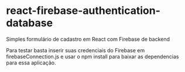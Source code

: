 # react-firebase-authentication-database
Simples formulário de cadastro em React com Firebase de backend <br/>

Para testar basta inserir suas credenciais do Firebase em firebaseConnection.js e usar o npm install para baixar as dependencias para essa aplicação.
